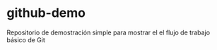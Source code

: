 # github-demo
Repositorio de demostración simple para mostrar el el flujo de trabajo básico de Git 
